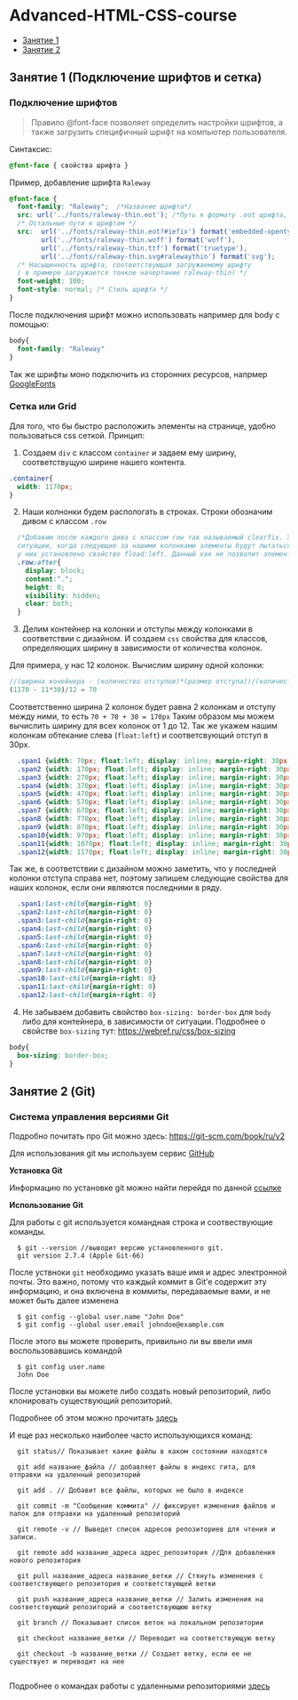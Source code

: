# Advanced-HTML-CSS-course
* [Занятие 1](#lesson1)
* [Занятие 2](#lesson2)

<a name="lesson1"></a>
## Занятие 1 (Подключение шрифтов и сетка)
### Подключение шрифтов
> Правило @font-face позволяет определить настройки шрифтов, а также загрузить специфичный шрифт на компьютер пользователя.

Синтаксис: 
```css
@font-face { свойства шрифта }
```
Пример, добавление шрифта `Raleway`
```css
@font-face {
  font-family: "Raleway";  /*Название шрифта*/
  src: url('../fonts/raleway-thin.eot'); /*Путь к формату .eot шрифта, для IE */
  /* Остальные пути к шрифтам */
  src:  url('../fonts/raleway-thin.eot?#iefix') format('embedded-opentype'), 
        url('../fonts/raleway-thin.woff') format('woff'), 
        url('../fonts/raleway-thin.ttf') format('truetype'), 
        url('../fonts/raleway-thin.svg#ralewaythin') format('svg');
  /* Насыщинность шрифта, соответствующая загружаемому шрифту
  ( в примере загружается тонкое начертание raleway-thin) */
  font-weight: 100; 
  font-style: normal; /* Стиль шрифта */
}
```
После подключения шрифт можно использовать например для body с помощью:
```css
body{
  font-family: "Raleway"
}
```
Так же шрифты моно подключить из сторонних ресурсов, напрмер [GoogleFonts](https://fonts.google.com/)
### Сетка или Grid
Для того, что бы быстро расположить элементы на странице, удобно пользоваться css сеткой.
Принцип: 

1. Создаем `div` с классом `container` и задаем ему ширину, соответствущую ширине нашего контента.
```css
.container{
  width: 1170px;
}
```

2. Наши колнонки будем распологать в строках. Строки обозначим дивом с классом `.row`
```css
  /*Добавим после каждого дива с классом row так называемый clearfix. Это позволит нам избежать
  ситуации, когда следующие за нашими колонками элементы будут пытаться обтикать их, так как
  у них установлено свойство fload:left. Данный хак не позволит элементам следующим за `row` обтикать его.*/
  .row:after{
    display: block;
    content:".";
    height: 0;
    visibility: hidden;
    clear: both;
  }
```

3. Делим контейнер на колонки и отступы между колонками в соответствии с дизайном. И создаем `css` свойства для классов, определяющих ширину в зависимости от количества колонок.

Для примера, у нас 12 колонок. Вычислим ширину одной колонки: 
```javascript
//(ширина конейнера - (количество отступов)*(размер отступа))/(количество колонок)
(1170 - 11*30)/12 = 70
```

Соответственно ширина 2 колонок будет равна 2 колонкам и отступу между ними, то есть `70 + 70 + 30 = 170px`
Таким образом мы можем вычислить ширину для всех колонок от 1 до 12.
Так же укажем нашим колонкам обтекание слева (`float:left`) и соответсвующий отступ в 30px.

```css
  .span1 {width: 70px; float:left; display: inline; margin-right: 30px;}
  .span2 {width: 170px; float:left; display: inline; margin-right: 30px;}
  .span3 {width: 270px; float:left; display: inline; margin-right: 30px;}
  .span4 {width: 370px; float:left; display: inline; margin-right: 30px;}
  .span5 {width: 470px; float:left; display: inline; margin-right: 30px;}
  .span6 {width: 570px; float:left; display: inline; margin-right: 30px;}
  .span7 {width: 670px; float:left; display: inline; margin-right: 30px;}
  .span8 {width: 770px; float:left; display: inline; margin-right: 30px;}
  .span9 {width: 870px; float:left; display: inline; margin-right: 30px;}
  .span10{width: 970px; float:left; display: inline; margin-right: 30px;}
  .span11{width: 1070px; float:left; display: inline; margin-right: 30px;}
  .span12{width: 1170px; float:left; display: inline; margin-right: 30px;}
```

Так же, в соответствии с дизайном можно заметить, что у последней колонки отступа справа нет, поэтому запишем следующие свойства для наших колонок, если они являются последними в ряду.

```css
  .span1:last-child{margin-right: 0}
  .span2:last-child{margin-right: 0}
  .span3:last-child{margin-right: 0}
  .span4:last-child{margin-right: 0}
  .span5:last-child{margin-right: 0}
  .span6:last-child{margin-right: 0}
  .span7:last-child{margin-right: 0}
  .span8:last-child{margin-right: 0}
  .span9:last-child{margin-right: 0}
  .span10:last-child{margin-right: 0}
  .span11:last-child{margin-right: 0}
  .span12:last-child{margin-right: 0}
```

4. Не забываем добавить свойство `box-sizing: border-box` для `body` либо для контейнера, в зависимости от ситуации.
Подробнее о свойстве `box-sizing` тут: https://webref.ru/css/box-sizing
```css
body{
  box-sizing: border-box;
}
```


<a name="lesson2"></a>
## Занятие 2 (Git)
### Система управления версиями Git

Подробно почитать про Git можно здесь: https://git-scm.com/book/ru/v2

Для использования git мы используем сервис [GitHub](https://github.com)

**Установка Git**

Информацию по установке git можно найти перейдя по данной [ссылке](https://git-scm.com/book/ru/v2/%D0%92%D0%B2%D0%B5%D0%B4%D0%B5%D0%BD%D0%B8%D0%B5-%D0%A3%D1%81%D1%82%D0%B0%D0%BD%D0%BE%D0%B2%D0%BA%D0%B0-Git)

**Использование Git**

Для работы с git используется командная строка и соотвествующие команды.

```
  $ git --version //выводит версию установленного git.
  git version 2.7.4 (Apple Git-66)
```

После уствноки `git` необходимо указать ваше имя и адрес электронной почты. Это важно, потому что каждый коммит в Git’е содержит эту информацию, и она включена в коммиты, передаваемые вами, и не может быть далее изменена

```
  $ git config --global user.name "John Doe"
  $ git config --global user.email johndoe@example.com
```

После этого вы можете проверить, привильно ли вы ввели имя воспользовавшись командой

```
  $ git config user.name
  John Doe
```

После установки вы можете либо создать новый репозиторий, либо клонировать существующий репозиторий.

Подробнее об этом можно прочитать [здесь](https://git-scm.com/book/ru/v2/%D0%9E%D1%81%D0%BD%D0%BE%D0%B2%D1%8B-Git-%D0%A1%D0%BE%D0%B7%D0%B4%D0%B0%D0%BD%D0%B8%D0%B5-Git-%D1%80%D0%B5%D0%BF%D0%BE%D0%B7%D0%B8%D1%82%D0%BE%D1%80%D0%B8%D1%8F)

И еще раз несколько наиболее часто использующихся команд:

```
  git status// Показывает какие файлы в каком состоянии находятся
  
  git add название_файла // добавляет файлы в индекс гита, для отправки на удаленный репозиторий
  
  git add . // Добавит все файлы, которых не было в индексе
  
  git commit -m "Сообщение коммита" // фиксирует изменения файлов и папок для отправки на удаленный репозиторий
  
  git remote -v // Выведет список адресов репозиториев для чтения и записи.
  
  git remote add название_адреса адрес_репозитория //Для добавления нового репозитория
  
  git pull название_адреса название_ветки // Стянуть изменения с соответствующего репозитория и соответствующей ветки
  
  git push название_адреса название_ветки // Залить изменения на соответствующий репозиторий и соответствующюю ветку
  
  git branch // Показывает список веток на локальном репозитории
  
  git checkout название_ветки // Переводит на соответствующую ветку
  
  git checkout -b название_ветки // Создает ветку, если ее не существует и переводит на нее
  
```

Подробнее о командах работы с удаленными репозиториями [здесь](https://git-scm.com/book/ru/v2/%D0%9E%D1%81%D0%BD%D0%BE%D0%B2%D1%8B-Git-%D0%A0%D0%B0%D0%B1%D0%BE%D1%82%D0%B0-%D1%81-%D1%83%D0%B4%D0%B0%D0%BB%D1%91%D0%BD%D0%BD%D1%8B%D0%BC%D0%B8-%D1%80%D0%B5%D0%BF%D0%BE%D0%B7%D0%B8%D1%82%D0%BE%D1%80%D0%B8%D1%8F%D0%BC%D0%B8)

